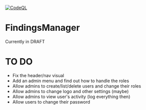 [![CodeQL](https://github.com/ob1lan/FindingsManager/actions/workflows/codeql.yml/badge.svg)](https://github.com/ob1lan/FindingsManager/actions/workflows/codeql.yml)
# FindingsManager
Currently in DRAFT
# TO DO
- Fix the header/nav visual
- Add an admin menu and find out how to handle the roles
- Allow admins to create/list/delete users and change their roles
- Allow admins to change logo and other settings (maybe)
- Allow admins to view user's activity (log everything then)
- Allow users to change their password